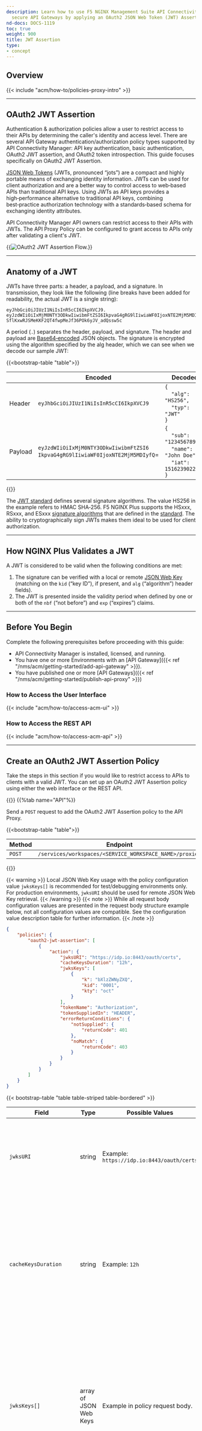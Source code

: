 ```yaml
---
description: Learn how to use F5 NGINX Management Suite API Connectivity Manager to
  secure API Gateways by applying an OAuth2 JSON Web Token (JWT) Assertion policy.
nd-docs: DOCS-1119
toc: true
weight: 900
title: JWT Assertion
type:
- concept
---
```


## Overview

{{< include "acm/how-to/policies-proxy-intro" >}}

---

## OAuth2 JWT Assertion

Authentication & authorization policies allow a user to restrict access to their APIs by determining the caller's identity and access level. There are several API Gateway authentication/authorization policy types supported by API Connectivity Manager: API key authentication, basic authentication, OAuth2 JWT assertion, and OAuth2 token introspection. This guide focuses specifically on OAuth2 JWT Assertion.

[JSON Web Tokens](https://datatracker.ietf.org/doc/html/rfc7519) (JWTs, pronounced “jots”) are a compact and highly portable means of exchanging identity information. JWTs can be used for client authorization and are a better way to control access to web‑based APIs than traditional API keys. Using JWTs as API keys provides a high‑performance alternative to traditional API keys, combining best‑practice authorization technology with a standards‑based schema for exchanging identity attributes.

API Connectivity Manager API owners can restrict access to their APIs with JWTs. The API Proxy Policy can be configured to grant access to APIs only after validating a client's JWT.

{{<img src="/acm/jwt-validation-flow.png" alt="OAuth2 JWT Assertion Flow." >}}

---

## Anatomy of a JWT

JWTs have three parts: a header, a payload, and a signature. In transmission, they look like the following (line breaks have been added for readability, the actual JWT is a single string):

```jwt
eyJhbGciOiJIUzI1NiIsInR5cCI6IkpXVCJ9.
eyJzdWIiOiIxMjM0NTY3ODkwIiwibmFtZSI6IkpvaG4gRG9lIiwiaWF0IjoxNTE2MjM5MDIyfQ.
SflKxwRJSMeKKF2QT4fwpMeJf36POk6yJV_adQssw5c
```

A period (`.`) separates the header, payload, and signature. The header and payload are [Base64‑encoded](https://www.rfc-editor.org/rfc/rfc4648#section-5) JSON objects. The signature is encrypted using the algorithm specified by the alg header, which we can see when we decode our sample JWT:


{{<bootstrap-table "table">}}

|         | Encoded | Decoded |
|---------|---------|---------|
| Header  | `eyJhbGciOiJIUzI1NiIsInR5cCI6IkpXVCJ9` | `{`<br>&nbsp;&nbsp;&nbsp;&nbsp;`"alg": "HS256",`<br>&nbsp;&nbsp;&nbsp;&nbsp;`"typ": "JWT"`<br>`}` |
| Payload | `eyJzdWIiOiIxMjM0NTY3ODkwIiwibmFtZSI6`<br>`IkpvaG4gRG9lIiwiaWF0IjoxNTE2MjM5MDIyfQ`= | `{`<br>&nbsp;&nbsp;&nbsp;&nbsp;`"sub": "1234567890",`<br>&nbsp;&nbsp;&nbsp;&nbsp;`"name": "John Doe",`<br>&nbsp;&nbsp;&nbsp;&nbsp;`"iat": 1516239022`<br>`}` |

{{</bootstrap-table>}}


The [JWT standard](https://www.rfc-editor.org/rfc/rfc7519) defines several signature algorithms. The value HS256 in the example refers to HMAC SHA‑256. F5 NGINX Plus supports the HSxxx, RSxxx, and ESxxx [signature algorithms](https://nginx.org/en/docs/http/ngx_http_auth_jwt_module.html) that are defined in the [standard](https://www.rfc-editor.org/rfc/rfc7518#section-3.1). The ability to cryptographically sign JWTs makes them ideal to be used for client authorization.

---

## How NGINX Plus Validates a JWT

A JWT is considered to be valid when the following conditions are met:

1. The signature can be verified with a local or remote [JSON Web Key](https://datatracker.ietf.org/doc/html/rfc7517) (matching on the `kid` (“key ID”), if present, and `alg` (“algorithm”) header fields).
2. The JWT is presented inside the validity period when defined by one or both of the `nbf` (“not before”) and `exp` (“expires”) claims.

---

## Before You Begin

Complete the following prerequisites before proceeding with this guide:

- API Connectivity Manager is installed, licensed, and running.
- You have one or more Environments with an [API Gateway]({{< ref "/nms/acm/getting-started/add-api-gateway" >}}).
- You have published one or more [API Gateways]({{< ref "/nms/acm/getting-started/publish-api-proxy" >}})

### How to Access the User Interface

{{< include "acm/how-to/access-acm-ui" >}}

### How to Access the REST API

{{< include "acm/how-to/access-acm-api" >}}

---

## Create an OAuth2 JWT Assertion Policy

Take the steps in this section if you would like to restrict access to APIs to clients with a valid JWT. You can set up an OAuth2 JWT Assertion policy using either the web interface or the REST API.

{{<tabs name="add_jwt_policy">}}
{{%tab name="API"%}}

Send a `POST` request to add the OAuth2 JWT Assertion policy to the API Proxy.


{{<bootstrap-table "table">}}

| Method   | Endpoint                                                |
|----------|---------------------------------------------------------|
| `POST`   | `/services/workspaces/<SERVICE_WORKSPACE_NAME>/proxies` |

{{</bootstrap-table>}}


{{< warning >}} Local JSON Web Key usage with the policy configuration value `jwksKeys[]` is recommended for test/debugging environments only. For production environments, `jwksURI` should be used for remote JSON Web Key retrieval. {{< /warning >}}
{{< note >}} While all request body configuration values are presented in the request body structure example below, not all configuration values are compatible. See the configuration value description table for further information. {{< /note >}}

```json
{
	"policies": {
		"oauth2-jwt-assertion": [
			{
				"action": {
					"jwksURI": "https://idp.io:8443/oauth/certs",
					"cacheKeysDuration": "12h",
					"jwksKeys": [
						{
							"k": "bXlzZWNyZXQ",
							"kid": "0001",
							"kty": "oct"
						}
					],
					"tokenName": "Authorization",
					"tokenSuppliedIn": "HEADER",
					"errorReturnConditions": {
						"notSupplied": {
							"returnCode": 401
						},
						"noMatch": {
							"returnCode": 403
						}
					}
				}
			}
		]
	}
}
```


{{< bootstrap-table "table table-striped table-bordered" >}}

| Field | Type | Possible Values | Description | Required | Default value |
|---|---|---|---|---|---|
| `jwksURI` | string | Example:<br>`https://idp.io:8443/oauth/certs` | URI endpoint that contains public keys used to verify the JWT signature.<br><br>Not required if `jwksKeys[]` is populated. | Semi-optional | N/A |
| `cacheKeysDuration` | string | Example: `12h` | Specifies how long the keys will be cached. Keys will be refreshed from the URI endpoint after the duration. <br><br>Only valid for `jwksURI`, not applicable for `jwksKeys[]`. Follows [NGINX configuration time measurement](http://nginx.org/en/docs/syntax.html) units syntax. | No | `"12h"` |
| `jwksKeys[]` | array of JSON Web Keys | Example in policy request body. | Keys to be used to verify JWT signatures. User should supply key data in valid JSON Web Key format. See related standards for [JWK](https://datatracker.ietf.org/doc/html/rfc7517), [JWK Set Format](https://datatracker.ietf.org/doc/html/rfc7517#section-5), and the [jwksKeys parameter](https://datatracker.ietf.org/doc/html/rfc7517#section-5.1).<br><br>Not required if `jwksURI` is populated. | Semi-optional | N/A |
| `tokenName` | string | Example: `Authorization` | The name of the header or query parameter where the JWT will be located in the API request.<br><br>In the case of default case of `Authorization` Header, the JWT token is required to adhere to the [Bearer Token usage](https://www.rfc-editor.org/rfc/rfc6750) standard.<br><br>Example: `Authorization: Bearer <access token>` where `<access token>}` is the Base64 encoded Client JWT. | No | `"Authorization"` |
| `tokenSuppliedIn` | string | One of: [`"HEADER"`, `"QUERY"`] | Specifies where the access token is supplied in the incoming user request. | No | `"HEADER"` |
| `errorReturnConditions`<br>`.notSupplied`<br>`.returnCode` | int | In range `400-599` | The error code that is returned from the API Proxy when an JWT is not supplied. | No | 401 |
| `errorReturnConditions`<br>`.noMatch`<br>`.returnCode` | int | In range `400-599` | The error code that is returned from the API Proxy when an invalid JWT is supplied. | No | 403 |

{{< /bootstrap-table >}}


{{%/tab%}}
{{%tab name="UI"%}}

1. In the API Connectivity Manager user interface, go to **Services > \{your workspace}**, where "your workspace" is the workspace that contains the API Proxy.
2. Select **Edit Proxy** from the **Actions** menu for the desired API Proxy.
3. On the **Policies** tab, select **Add Policy** from the **Actions** menu for **JSON Web Token Assertion**.
4. Choose the **JSON Web Key Set (JWKS) source**, for remote JWKS select **Enter a URI**, for local JWKS select **Enter a JWKS**.
   - For JWKS Uri enter the JWKS URI as **URI location** and specify for how long the API Proxy should **cache the keys**, set to **0** to disable.
   - For JWKS add an array of JSON Web Keys in JSON Web Key Set format. See related standards for [JWK](https://datatracker.ietf.org/doc/html/rfc7517), [JWK Set Format](https://datatracker.ietf.org/doc/html/rfc7517#section-5), and the [Keys](https://datatracker.ietf.org/doc/html/rfc7517#section-5.1) parameter. Example usage:

    ```json
    {
        "keys": [
            {
                "k": "bXlzZWNyZXQ",
                "kid": "0001",
                "kty": "oct"
            }
        ]
    }
    ```

5. Specify **how the token is presented** in the request, either in the request **Headers** or as a **Query** parameter..
6. Set custom error return code conditions if an JWT is **not supplied** or **validation fails**.
7. Select **Add** to apply the OAuth2 JWT Assertion policy to the Proxy. Then select **Save & Publish** to deploy the configuration to the API Proxy.

{{%/tab%}}
{{</tabs>}}

## Related Links

- [NGINX Blog: Authenticating API Clients with JWT and NGINX Plus](https://www.nginx.com/blog/authenticating-api-clients-jwt-nginx-plus/#Configuring-NGINX&nbsp;Plus-as-an-Authenticating-API-Gateway)
- [[RFC-6749] The OAuth 2.0 Authorization Framework](https://www.rfc-editor.org/rfc/rfc6749)
- [[RFC-6750] The OAuth 2.0 Authorization Framework: Bearer Token Usage](https://www.rfc-editor.org/rfc/rfc6750)
- [[RFC-7517] JSON Web Key (JWK)](https://datatracker.ietf.org/doc/html/rfc7517)
- [[RFC-7519] JSON Web Token (JWT)](https://datatracker.ietf.org/doc/html/rfc7519)
- [[RFC-7521] Assertion Framework for OAuth 2.0 Client Authentication and Authorization Grants](https://www.rfc-editor.org/rfc/rfc7521)
- [[RFC-7523] JSON Web Token (JWT) Profile for OAuth 2.0 Client Authentication and Authorization Grants](https://www.rfc-editor.org/rfc/rfc7523)
